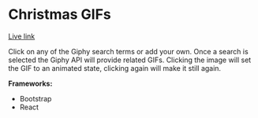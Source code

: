 # Christmas GIFs

[Live link](https://andreweharding.github.io/ChristmasGIFs/)

Click on any of the Giphy search terms or add your own. Once a search is selected the Giphy API will provide related GIFs. Clicking the image will set the GIF to an animated state, clicking again will make it still again.

**Frameworks:**
* Bootstrap
* React